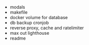 - modals
- makefile
- docker volume for database
- db backup cronjob
- reverse proxy, cache and ratelimiter
- max out lighthouse
- readme
